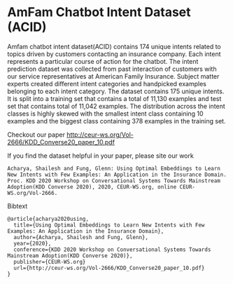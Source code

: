 # AmFam Chatbot Intent Dataset (ACID)
Amfam chatbot intent dataset(ACID) contains 174 unique intents related to topics driven by customers contacting an insurance company. Each intent represents a particular course of action for the chatbot. The intent prediction dataset was collected from past interaction of customers with our service representatives at American Family Insurance. Subject matter experts created different intent categories and handpicked examples belonging to each intent category. The dataset contains 175 unique intents. It is split into a  training set that contains a total of 11,130 examples and  test set that contains total of 11,042 examples. The distribution across the intent classes is highly skewed with the smallest intent class containing  10 examples and the biggest class containing 378 examples in the training set.

Checkout our paper http://ceur-ws.org/Vol-2666/KDD_Converse20_paper_10.pdf

If you find the dataset helpful in your paper, please site our work<br />
```text
Acharya, Shailesh and Fung, Glenn: Using Optimal Embeddings to Learn New Intents with Few Examples: An Application in the Insurance Domain. Proc. KDD 2020 Workshop on Conversational Systems Towards Mainstream Adoption(KDD Converse 2020), 2020, CEUR-WS.org, online CEUR-WS.org/Vol-2666.
```

Bibtext
```text
@article{acharya2020using,
  title={Using Optimal Embeddings to Learn New Intents with Few Examples: An Application in the Insurance Domain},
  author={Acharya, Shailesh and Fung, Glenn},
  year={2020},
  conference={KDD 2020 Workshop on Conversational Systems Towards Mainstream Adoption(KDD Converse 2020)},
  publisher={CEUR-WS.org}
  url={http://ceur-ws.org/Vol-2666/KDD_Converse20_paper_10.pdf}
}
```

